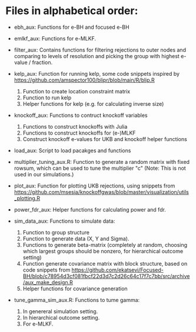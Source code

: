# Files in alphabetical order: 

- ebh_aux: Functions for e-BH and focused e-BH

- emlkf_aux: Functions for e-MLKF. 

- filter_aux: Contains functions for filtering rejections to outer nodes and comparing to levels of resolution and picking the group with highest e-value / fraction. 

- kelp_aux: Function for running kelp, some code snippets inspired by https://github.com/amspector100/blipr/blob/main/R/blip.R
	1. Function to create location constraint matrix 
	2. Function to run kelp
	3. Helper functions for kelp (e.g. for calculating inverse size)


- knockoff_aux: Functions to contruct knockoff variables
	 1. Functions to construct knockoffs with Julia 
	 2. Functions to construct knockoffs for (e-)MLKF
	 3. Construct knockoff e-values for UKB and knockoff helper functions


- load_aux: Script to load pacakges and functions


- multiplier_tuning_aux.R: Function to generate a random matrix with fixed rowsum, which can be used to tune the multiplier "c" (Note: This is not used in our simulations.)


- plot_aux: Function for plotting UKB rejections, using snippets from https://github.com/msesia/knockoffgwas/blob/master/visualization/utils_plotting.R
   	 
- power_fdr_aux: Helper functions for calculating power and fdr.

- sim_data_aux: Functions to simulate data:
	1. Function to group structure
	2. Function to generate data (X, Y and Sigma).
	3. Functions to generate beta-matrix (completely at random, choosing which largest groups should be nonzero, for hierarchical outcome setting)
	4. Function generate covariance matrix with block structure, based on code snippets from  https://github.com/ekatsevi/Focused-BH/blob/c78954d3cf081fbcf22d3d7c2d26c64c17f7c7bb/src/archive/aux_make_design.R
	5. Helper functions for covariance generation



- tune_gamma_sim_aux.R: Functions to tume gamma: 
	1. In genereral simulation setting. 
	2. In hierarchical outcome setting. 
	3. For e-MLKF. 

